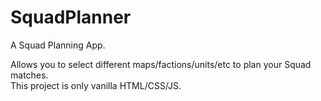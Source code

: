 # SquadPlanner
A Squad Planning App. 

Allows you to select different maps/factions/units/etc to plan your Squad matches. <br>
This project is only vanilla HTML/CSS/JS. 
